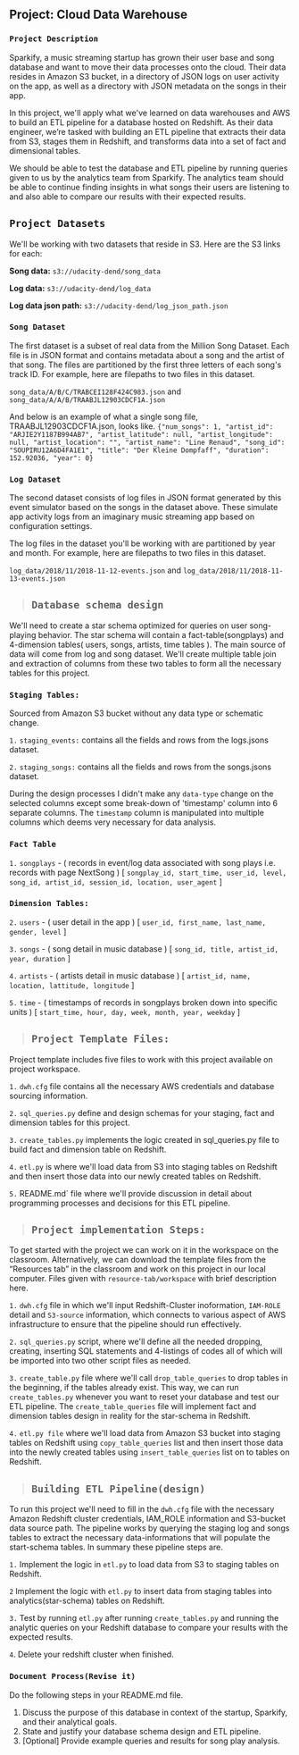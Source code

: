 
## Project: Cloud Data Warehouse
### `Project Description`
Sparkify, a music streaming startup has grown their user base and song database and want to move their data processes onto the cloud. Their data resides in Amazon S3 bucket, in a directory of JSON logs on user activity on the app, as well as a directory with JSON metadata on the songs in their app.

In this project, we'll apply what we've learned on data warehouses and AWS to build an ETL pipeline for a database hosted on Redshift. As their data engineer, we’re tasked with building an ETL pipeline that extracts their data from S3, stages them in Redshift, and transforms data into a set of fact and dimensional tables. 

We should be able to test the database and ETL pipeline by running queries given to us by the analytics team from Sparkify. The analytics team should be able to continue finding insights in what songs their users are listening to and also able to compare our results with their expected results.

## `Project Datasets`
We'll be working with two datasets that reside in S3. Here are the S3 links for each:

**Song data:** `s3://udacity-dend/song_data`

**Log data:** `s3://udacity-dend/log_data`

**Log data json path:** `s3://udacity-dend/log_json_path.json`

### `Song Dataset`
The first dataset is a subset of real data from the Million Song Dataset. Each file is in JSON format and contains metadata about a song and the artist of that song. The files are partitioned by the first three letters of each song's track ID. For example, here are filepaths to two files in this dataset.

`song_data/A/B/C/TRABCEI128F424C983.json` and `song_data/A/A/B/TRAABJL12903CDCF1A.json`

And below is an example of what a single song file, TRAABJL12903CDCF1A.json, looks like.
`{"num_songs": 1, "artist_id": "ARJIE2Y1187B994AB7", "artist_latitude": null, "artist_longitude": null, "artist_location": "", "artist_name": "Line Renaud", "song_id": "SOUPIRU12A6D4FA1E1", "title": "Der Kleine Dompfaff", "duration": 152.92036, "year": 0}`

### `Log Dataset`
The second dataset consists of log files in JSON format generated by this event simulator based on the songs in the dataset above. These simulate app activity logs from an imaginary music streaming app based on configuration settings.

The log files in the dataset you'll be working with are partitioned by year and month. For example, here are filepaths to two files in this dataset.

`log_data/2018/11/2018-11-12-events.json` and `log_data/2018/11/2018-11-13-events.json`


> ## `Database schema design`
We'll need to create a star schema optimized for queries on user song-playing behavior. The star schema will contain a fact-table(songplays) and 4-dimension tables( users, songs, artists, time tables ). The main source of data will come from log and song dataset. We'll create multiple table join and extraction of columns from these two tables to form all the necessary tables for this project.

### `Staging Tables:`
Sourced from Amazon S3 bucket without any data type or schematic change.

`1.` `staging_events:` contains all the fields and rows from the logs.jsons dataset. 

`2.` `staging_songs:` contains all the fields and rows from the songs.jsons dataset. 

During the design processes I didn't make any `data-type` change on the selected columns except some break-down of 'timestamp' column into 6 separate columns. The `timestamp` column is manipulated into multiple columns which deems very necessary for data analysis.

### `Fact Table`
`1.` `songplays` - ( records in event/log data associated with song plays i.e. records with page NextSong ) [ `songplay_id, start_time, user_id, level, song_id, artist_id, session_id, location, user_agent` ]

### `Dimension Tables:`
`2.` `users` - ( user detail in the app ) [ `user_id, first_name, last_name, gender, level` ]

`3.` `songs` - ( song detail in music database ) [ `song_id, title, artist_id, year, duration` ]

`4.` `artists` - ( artists detail in music database ) [ `artist_id, name, location, lattitude, longitude` ]

`5.` `time` - ( timestamps of records in songplays broken down into specific units ) [ `start_time, hour, day, week, month, year, weekday` ]


> ## `Project Template Files:` 
Project template includes five files to work with this project available on project workspace.

`1.` `dwh.cfg` file contains all the necessary AWS credentials and database sourcing information.

`2.` `sql_queries.py` define and design schemas for your staging, fact and dimension tables for this project.

`3.` `create_tables.py` implements the logic created in sql_queries.py file to build fact and dimension table on Redshift.

`4.` `etl.py` is where we'll load data from S3 into staging tables on Redshift and then insert those data into our newly created tables on Redshift.

`5.` README.md` file where we'll provide discussion in detail about programming processes and decisions for this ETL pipeline.


> ## `Project implementation Steps:`
To get started with the project we can work on it in the workspace on the classroom. Alternatively, we can download the template files from the “Resources tab” in the classroom and work on this project in our local computer. Files given with `resource-tab/workspace` with brief description here.

`1.`  `dwh.cfg` file in which we'll input Redshift-Cluster inoformation, `IAM-ROLE` detail and `S3-source` information, which connects to various aspect of AWS infrastructure to ensure that the pipeline should run effectively.

`2.` `sql_queries.py` script, where we'll define all the needed dropping, creating, inserting SQL statements and 4-listings of codes all of which will be imported into two other script files as needed.

`3.` `create_table.py` file where we'll call `drop_table_queries` to drop tables in the beginning, if the tables already exist. This way, we can run `create_tables.py` whenever you want to reset your database and test our ETL pipeline. The `create_table_queries` file will implement fact and dimension tables design in reality for the star-schema in Redshift.

`4.` `etl.py file` where we'll load data from Amazon S3 bucket into staging tables on Redshift using `copy_table_queries` list and then insert those data into the newly created tables using `insert_table_queries` list on to tables on Redshift.


> ## `Building ETL Pipeline(design)`
To run this project we'll need to fill in the `dwh.cfg` file with the necessary Amazon Redshift cluster credentials, IAM_ROLE information and S3-bucket data source path. The pipeline works by querying the staging log and songs tables to extract the necessary data-informations that will populate the start-schema tables. In summary these pipeline steps are.

`1.` Implement the logic in `etl.py` to load data from S3 to staging tables on Redshift.

`2`  Implement the logic with `etl.py` to insert data from staging tables into analytics(star-schema) tables on Redshift.

`3.` Test by running `etl.py` after running `create_tables.py` and running the analytic queries on your Redshift database to compare your results with
     the expected results.

`4`. Delete your redshift cluster when finished.


### `Document Process(Revise it)`
Do the following steps in your README.md file.
1. Discuss the purpose of this database in context of the startup, Sparkify, and their analytical goals.
2. State and justify your database schema design and ETL pipeline.
3. [Optional] Provide example queries and results for song play analysis.
